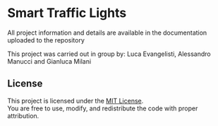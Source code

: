 # Smart Traffic Lights
All project information and details are available in the documentation uploaded to the repository

This project was carried out in group by: Luca Evangelisti, Alessandro Manucci and Gianluca Milani

## License
This project is licensed under the [MIT License](LICENSE).  
You are free to use, modify, and redistribute the code with proper attribution.
